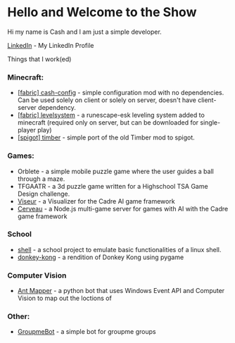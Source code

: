 # Hello and Welcome to the Show
Hi my name is Cash and I am just a simple developer. 

[LinkedIn](https://www.linkedin.com/in/josh-c-525124b7/) - My LinkedIn Profile

Things that I work(ed)
### Minecraft:
* [[fabric] cash-config](https://github.com/mastercash/cash-config) - simple configuration mod with no dependencies. Can be used solely on client or solely on server, doesn't have client-server dependency.
* [[fabric] levelsystem](https://github.com/mastercash/levelsystem) - a runescape-esk leveling system added to minecraft (required only on server, but can be downloaded for single-player play)
*  [[spigot] timber](https://github.com/MasterCash/timber) - simple port of the old Timber mod to spigot.

### Games:
* Orblete - a simple mobile puzzle game where the user guides a ball through a maze.
* TFGAATR - a 3d puzzle game written for a Highschool TSA Game Design challenge.
* [Viseur](https://github.com/siggame/Viseur) - a Visualizer for the Cadre AI game framework
* [Cerveau](https://github.com/siggame/Cerveau) - a Node.js multi-game server for games with AI with the Cadre game framework

### School
* [shell](https://github.com/MasterCash/shell) - a school project to emulate basic functionalities of a linux shell.
* [donkey-kong](https://github.com/MasterCash/donkey-kong) - a rendition of Donkey Kong using pygame

### Computer Vision
* [Ant Mapper](https://github.com/MasterCash/ant-bot) - a python bot that uses Windows Event API and Computer Vision to map out the loctions of 

### Other:
* [GroupmeBot](https://github.com/MasterCash/GroupmeBot) - a simple bot for groupme groups
